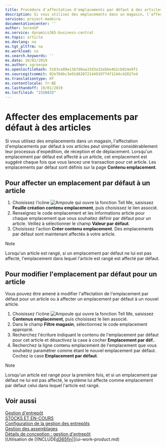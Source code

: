```yaml
---
title: Procédure d'affectation d'emplacements par défaut à des articles | Microsoft Docs
description: Si vous utilisez des emplacements dans un magasin, l'affectation d'emplacements par défaut à vos articles peut simplifier considérablement leur processus d'expédition, de réception et de déplacement. Lorsqu'un emplacement par défaut est affecté à un article, cet emplacement est suggéré chaque fois que vous lancez une transaction pour cet article.
services: project-madeira
documentationcenter: ''
author: SorenGP
ms.service: dynamics365-business-central
ms.topic: article
ms.devlang: na
ms.tgt_pltfrm: na
ms.workload: na
ms.search.keywords: ''
ms.date: 10/01/2019
ms.author: sgroespe
ms.openlocfilehash: 5183ce89e13b7d8aa33d3a32ebbe462cb024e9f2
ms.sourcegitcommit: 02e704bc3e01d62072144919774f1244c42827e4
ms.translationtype: HT
ms.contentlocale: fr-BE
ms.lasthandoff: 10/01/2019
ms.locfileid: "2310433"
---
```

# <a name="assign-default-bins-to-items"></a>Affecter des emplacements par défaut à des articles
Si vous utilisez des emplacements dans un magasin, l'affectation d'emplacements par défaut à vos articles peut simplifier considérablement leur processus d'expédition, de réception et de déplacement. Lorsqu'un emplacement par défaut est affecté à un article, cet emplacement est suggéré chaque fois que vous lancez une transaction pour cet article. Les emplacements par défaut sont définis sur la page **Contenu emplacement**.  

## <a name="to-assign-a-default-bin-to-an-item"></a>Pour affecter un emplacement par défaut à un article
1.  Choisissez l'icône ![Ampoule qui ouvre la fonction Tell Me](media/ui-search/search_small.png "Dites-moi ce que vous voulez faire"), saisissez **Feuille création contenu emplacement**, puis choisissez le lien associé.  
2.  Renseignez le code emplacement et les informations article pour chaque emplacement que vous souhaitez définir par défaut pour un article. Veillez à sélectionner le champ **Valeur par défaut**.  
3.  Choisissez l'action **Créer contenu emplacement**. Des emplacements par défaut sont maintenant affectés à votre article.  

> [!NOTE]  
>  Lorsqu'un article est rangé, si un emplacement par défaut ne lui est pas affecté, l'emplacement dans lequel l'article est rangé est affecté par défaut.  

## <a name="to-change-the-default-bin-for-an-item"></a>Pour modifier l'emplacement par défaut pour un article  
Vous pouvez être amené à modifier l'affectation de l'emplacement par défaut pour un article ou à affecter un emplacement par défaut à un nouvel article.    
1.  Choisissez l'icône ![Ampoule qui ouvre la fonction Tell Me](media/ui-search/search_small.png "Dites-moi ce que vous voulez faire"), saisissez **Contenus emplacement**, puis choisissez le lien associé.  
2.  Dans le champ **Filtre magasin**, sélectionnez le code emplacement approprié.  
3.  Recherchez l'écriture indiquant le contenu de l'emplacement par défaut pour cet article et désactivez la case à cocher **Emplacement par déf.**.  
4.  Recherchez la ligne contenu emplacement de l'emplacement que vous souhaitez paramétrer comme étant le nouvel emplacement par défaut. Cochez la case **Emplacement par défaut**.  

> [!NOTE]  
>  Lorsqu'un article est rangé pour la première fois, et si un emplacement par défaut ne lui est pas affecté, le système lui affecte comme emplacement par défaut celui dans lequel l'article est rangé.  

## <a name="see-also"></a>Voir aussi  
[Gestion d'entrepôt](warehouse-manage-warehouse.md)  
[STOCKS ET EN-COURS](inventory-manage-inventory.md)  
[Configuration de la gestion des entrepôts](warehouse-setup-warehouse.md)     
[Gestion des assemblages](assembly-assemble-items.md)    
[Détails de conception : gestion d'entrepôt](design-details-warehouse-management.md)  
[Utilisation de [!INCLUDE[d365fin](includes/d365fin_md.md)]](ui-work-product.md)
